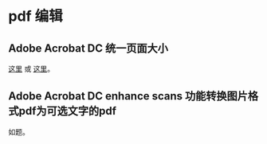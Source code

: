 # pdf 编辑

## Adobe Acrobat DC 统一页面大小

[这里](https://helpx.adobe.com/acrobat/kb/Change-PDF-page-size-in-MAC.html) 或 [这里](https://www.cnblogs.com/yaoyushun/p/17283927.html)。


## Adobe Acrobat DC enhance scans 功能转换图片格式pdf为可选文字的pdf

如题。
<!--stackedit_data:
eyJoaXN0b3J5IjpbMTQyOTc0OTE3OV19
-->